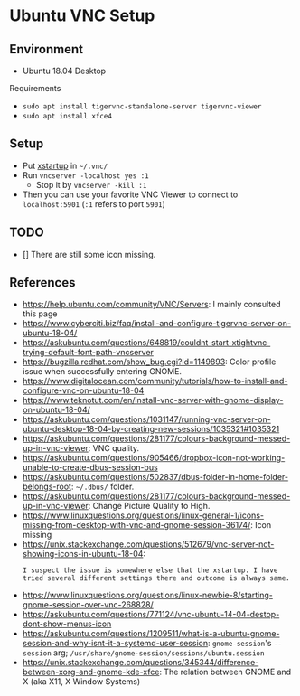 # Ubuntu VNC Setup

## Environment
* Ubuntu 18.04 Desktop

 Requirements
* `sudo apt install tigervnc-standalone-server tigervnc-viewer`
* `sudo apt install xfce4`

## Setup
* Put [xstartup](./xstartup) in `~/.vnc/`
* Run `vncserver -localhost yes :1`
    * Stop it by `vncserver -kill :1`
* Then you can use your favorite VNC Viewer to connect to `localhost:5901` (`:1` refers to port `5901`)

## TODO
- [] There are still some icon missing.

## References
* <https://help.ubuntu.com/community/VNC/Servers>: I mainly consulted this page
* <https://www.cyberciti.biz/faq/install-and-configure-tigervnc-server-on-ubuntu-18-04/>
* <https://askubuntu.com/questions/648819/couldnt-start-xtightvnc-trying-default-font-path-vncserver>
* <https://bugzilla.redhat.com/show_bug.cgi?id=1149893>: Color profile issue when successfully entering GNOME.
* <https://www.digitalocean.com/community/tutorials/how-to-install-and-configure-vnc-on-ubuntu-18-04>
* <https://www.teknotut.com/en/install-vnc-server-with-gnome-display-on-ubuntu-18-04/>
* <https://askubuntu.com/questions/1031147/running-vnc-server-on-ubuntu-desktop-18-04-by-creating-new-sessions/1035321#1035321>
* <https://askubuntu.com/questions/281177/colours-background-messed-up-in-vnc-viewer>: VNC quality.
* <https://askubuntu.com/questions/905466/dropbox-icon-not-working-unable-to-create-dbus-session-bus>
* <https://askubuntu.com/questions/502837/dbus-folder-in-home-folder-belongs-root>: `~/.dbus/` folder.
* <https://askubuntu.com/questions/281177/colours-background-messed-up-in-vnc-viewer>: Change Picture Quality to High.
* <https://www.linuxquestions.org/questions/linux-general-1/icons-missing-from-desktop-with-vnc-and-gnome-session-36174/>: Icon missing
* <https://unix.stackexchange.com/questions/512679/vnc-server-not-showing-icons-in-ubuntu-18-04>:
    ```
    I suspect the issue is somewhere else that the xstartup. I have tried several different settings there and outcome is always same.
    ```
* <https://www.linuxquestions.org/questions/linux-newbie-8/starting-gnome-session-over-vnc-268828/>
* <https://askubuntu.com/questions/771124/vnc-ubuntu-14-04-destop-dont-show-menus-icon>
* <https://askubuntu.com/questions/1209511/what-is-a-ubuntu-gnome-session-and-why-isnt-it-a-systemd-user-session>: `gnome-session`'s `--session` arg; `/usr/share/gnome-session/sessions/ubuntu.session`
* <https://unix.stackexchange.com/questions/345344/difference-between-xorg-and-gnome-kde-xfce>: The relation between GNOME and X (aka X11, X Window Systems)
